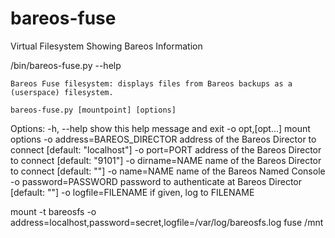 # bareos-fuse
Virtual Filesystem Showing Bareos Information




/bin/bareos-fuse.py --help

    Bareos Fuse filesystem: displays files from Bareos backups as a (userspace) filesystem.

    bareos-fuse.py [mountpoint] [options]

Options:
    -h, --help             show this help message and exit
    -o opt,[opt...]        mount options
    -o address=BAREOS_DIRECTOR
                           address of the Bareos Director to connect [default:
                           "localhost"]
    -o port=PORT           address of the Bareos Director to connect [default:
                           "9101"]
    -o dirname=NAME        name of the Bareos Director to connect [default:
                           ""]
    -o name=NAME           name of the Bareos Named Console
    -o password=PASSWORD   password to authenticate at Bareos Director
                           [default: ""]
    -o logfile=FILENAME    if given, log to FILENAME


mount -t bareosfs -o address=localhost,password=secret,logfile=/var/log/bareosfs.log fuse /mnt
